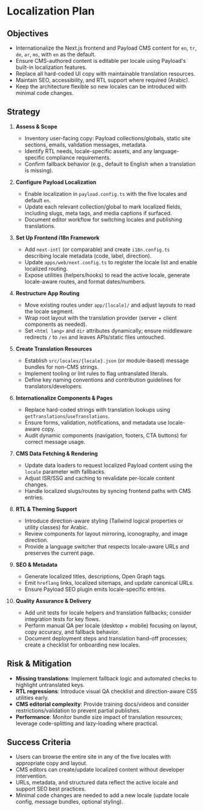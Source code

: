 # Localization Plan

## Objectives
- Internationalize the Next.js frontend and Payload CMS content for `en`, `tr`, `de`, `ar`, `ms`, with `en` as the default.
- Ensure CMS-authored content is editable per locale using Payload's built-in localization features.
- Replace all hard-coded UI copy with maintainable translation resources.
- Maintain SEO, accessibility, and RTL support where required (Arabic).
- Keep the architecture flexible so new locales can be introduced with minimal code changes.

## Strategy
1. **Assess & Scope**
   - Inventory user-facing copy: Payload collections/globals, static site sections, emails, validation messages, metadata.
   - Identify RTL needs, locale-specific assets, and any language-specific compliance requirements.
   - Confirm fallback behavior (e.g., default to English when a translation is missing).

2. **Configure Payload Localization**
   - Enable localization in `payload.config.ts` with the five locales and default `en`.
   - Update each relevant collection/global to mark localized fields, including slugs, meta tags, and media captions if surfaced.
   - Document editor workflow for switching locales and publishing translations.

3. **Set Up Frontend i18n Framework**
   - Add `next-intl` (or comparable) and create `i18n.config.ts` describing locale metadata (code, label, direction).
   - Update `apps/web/next.config.ts` to register the locale list and enable localized routing.
   - Expose utilities (helpers/hooks) to read the active locale, generate locale-aware routes, and format dates/numbers.

4. **Restructure App Routing**
   - Move existing routes under `app/[locale]/` and adjust layouts to read the locale segment.
   - Wrap root layout with the translation provider (server + client components as needed).
   - Set `<html lang>` and `dir` attributes dynamically; ensure middleware redirects `/` to `/en` and leaves APIs/static files untouched.

5. **Create Translation Resources**
   - Establish `src/locales/{locale}.json` (or module-based) message bundles for non-CMS strings.
   - Implement tooling or lint rules to flag untranslated literals.
   - Define key naming conventions and contribution guidelines for translators/developers.

6. **Internationalize Components & Pages**
   - Replace hard-coded strings with translation lookups using `getTranslations`/`useTranslations`.
   - Ensure forms, validation, notifications, and metadata use locale-aware copy.
   - Audit dynamic components (navigation, footers, CTA buttons) for correct message usage.

7. **CMS Data Fetching & Rendering**
   - Update data loaders to request localized Payload content using the `locale` parameter with fallbacks.
   - Adjust ISR/SSG and caching to revalidate per-locale content changes.
   - Handle localized slugs/routes by syncing frontend paths with CMS entries.

8. **RTL & Theming Support**
   - Introduce direction-aware styling (Tailwind logical properties or utility classes) for Arabic.
   - Review components for layout mirroring, iconography, and image direction.
   - Provide a language switcher that respects locale-aware URLs and preserves the current page.

9. **SEO & Metadata**
   - Generate localized titles, descriptions, Open Graph tags.
   - Emit `hreflang` links, localized sitemaps, and update canonical URLs.
   - Ensure Payload SEO plugin emits locale-specific entries.

10. **Quality Assurance & Delivery**
    - Add unit tests for locale helpers and translation fallbacks; consider integration tests for key flows.
    - Perform manual QA per locale (desktop + mobile) focusing on layout, copy accuracy, and fallback behavior.
    - Document deployment steps and translation hand-off processes; create a checklist for onboarding new locales.

## Risk & Mitigation
- **Missing translations**: Implement fallback logic and automated checks to highlight untranslated keys.
- **RTL regressions**: Introduce visual QA checklist and direction-aware CSS utilities early.
- **CMS editorial complexity**: Provide training docs/videos and consider restrictions/validation to prevent partial publishes.
- **Performance**: Monitor bundle size impact of translation resources; leverage code-splitting and lazy-loading where practical.

## Success Criteria
- Users can browse the entire site in any of the five locales with appropriate copy and layout.
- CMS editors can create/update localized content without developer intervention.
- URLs, metadata, and structured data reflect the active locale and support SEO best practices.
- Minimal code changes are needed to add a new locale (update locale config, message bundles, optional styling).
